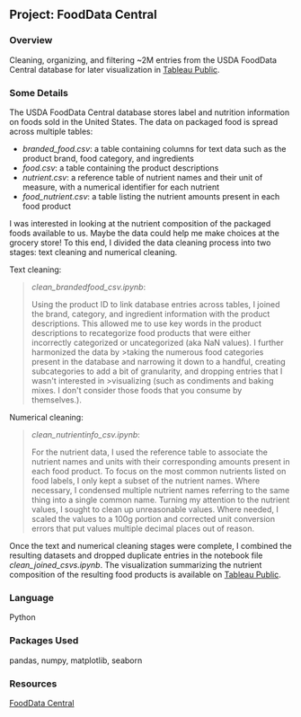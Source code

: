## Project: FoodData Central
### Overview
Cleaning, organizing, and filtering ~2M entries from the USDA FoodData Central database for later visualization in [Tableau Public](https://public.tableau.com/app/profile/j.c4963/vizzes).


### Some Details
The USDA FoodData Central database stores label and nutrition information on foods sold in the United States. The data on packaged food is spread across multiple tables:
- *branded_food.csv*: a table containing columns for text data such as the product brand, food category, and ingredients
- *food.csv*: a table containing the product descriptions
- *nutrient.csv*: a reference table of nutrient names and their unit of measure, with a numerical identifier for each nutrient
- *food_nutrient.csv*: a table listing the nutrient amounts present in each food product
  
I was interested in looking at the nutrient composition of the packaged foods available to us. Maybe the data could help me make choices at the grocery store! To this end, I divided the data cleaning process into two stages: text cleaning and numerical cleaning.

Text cleaning:
>*clean_brandedfood_csv.ipynb*:
>
>Using the product ID to link database entries across tables, I joined the brand, category, and ingredient information with the product descriptions. This allowed me to use key words in the product descriptions to recategorize food products that were either incorrectly categorized or uncategorized (aka NaN values). I further harmonized the data by >taking the numerous food categories present in the database and narrowing it down to a handful, creating subcategories to add a bit of granularity, and dropping entries that I wasn't interested in >visualizing (such as condiments and baking mixes. I don't consider those foods that you consume by themselves.).
  
Numerical cleaning:
>*clean_nutrientinfo_csv.ipynb*:
>
>For the nutrient data, I used the reference table to associate the nutrient names and units with their corresponding amounts present in each food product. To focus on the most common nutrients listed on food labels, I only kept a subset of the nutrient names. Where necessary, I condensed multiple nutrient names referring to the same thing into a single common name. Turning my attention to the nutrient values, I sought to clean up unreasonable values. Where needed, I scaled the values to a 100g portion and corrected unit conversion errors that put values multiple decimal places out of reason.

Once the text and numerical cleaning stages were complete, I combined the resulting datasets and dropped duplicate entries in the notebook file *clean_joined_csvs.ipynb*. The visualization summarizing the nutrient composition of the resulting food products is available on [Tableau Public](https://public.tableau.com/app/profile/j.c4963/vizzes).


### Language
Python

### Packages Used
pandas, numpy, matplotlib, seaborn

### Resources
[FoodData Central](https://fdc.nal.usda.gov/index.html)


